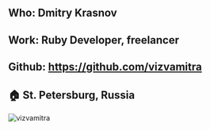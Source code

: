 ## Who: Dmitry Krasnov
## Work: Ruby Developer, freelancer
## Github: https://github.com/vizvamitra
## :house: St. Petersburg, Russia
![vizvamitra](https://user-images.githubusercontent.com/5035283/60801842-62facc00-a180-11e9-9567-2dcbafdc8994.jpg)
